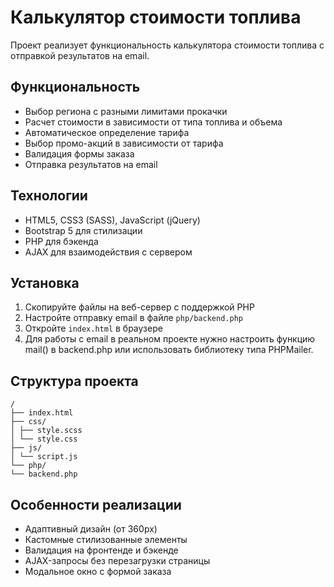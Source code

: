 # Калькулятор стоимости топлива

Проект реализует функциональность калькулятора стоимости топлива с отправкой результатов на email.

## Функциональность

- Выбор региона с разными лимитами прокачки
- Расчет стоимости в зависимости от типа топлива и объема
- Автоматическое определение тарифа
- Выбор промо-акций в зависимости от тарифа
- Валидация формы заказа
- Отправка результатов на email

## Технологии

- HTML5, CSS3 (SASS), JavaScript (jQuery)
- Bootstrap 5 для стилизации
- PHP для бэкенда
- AJAX для взаимодействия с сервером

## Установка

1. Скопируйте файлы на веб-сервер с поддержкой PHP
2. Настройте отправку email в файле `php/backend.php`
3. Откройте `index.html` в браузере
4. Для работы с email в реальном проекте нужно настроить функцию mail() в backend.php или использовать библиотеку типа PHPMailer.

## Структура проекта

```
/
├── index.html
├── css/
│ ├── style.scss
│ └── style.css
├── js/
│ └── script.js
└── php/
└── backend.php
```


## Особенности реализации

- Адаптивный дизайн (от 360px)
- Кастомные стилизованные элементы
- Валидация на фронтенде и бэкенде
- AJAX-запросы без перезагрузки страницы
- Модальное окно с формой заказа

